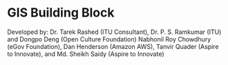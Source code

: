# GIS Building Block

Developed by: Dr. Tarek Rashed (ITU Consultant), Dr. P. S. Ramkumar (ITU) and Dongpo Deng (Open Culture Foundation) Nabhonil Roy Chowdhury (eGov Foundation), Dan Henderson (Amazon AWS), Tanvir Quader (Aspire to Innovate), and Md. Sheikh Saidy (Aspire to Innovate)
